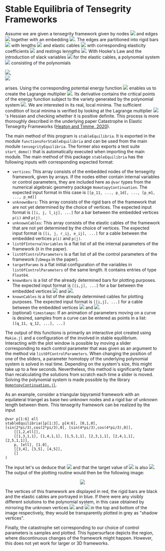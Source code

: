 # Stable Equilibria of Tensegrity Frameworks

Assume we are given a tensegrity framework given by nodes <img src="https://render.githubusercontent.com/render/math?math=V=[n]">
 and edges <img src="https://render.githubusercontent.com/render/math?math=E=\{ij:i,j\in[n]\}"> together with an embedding <img src="https://render.githubusercontent.com/render/math?math=p:V\rightarrow \mathbb{R}^d">. The edges are partitioned into rigid bars <img src="https://render.githubusercontent.com/render/math?math=b_{ij}"> with lengths <img src="https://render.githubusercontent.com/render/math?math=\ell_{ij}"> and elastic cables <img src="https://render.githubusercontent.com/render/math?math=c_{ij}"> with corresponding elasticity coefficients <img src="https://render.githubusercontent.com/render/math?math=e_{ij}"> and restings lenngths <img src="https://render.githubusercontent.com/render/math?math=r_{ij}">. With Hooke's Law and the introduction of slack variables <img src="https://render.githubusercontent.com/render/math?math=\delta_{ij}"> for the elastic cables, a polynomial system <img src="https://render.githubusercontent.com/render/math?math=G=g_{ij}"> consisting of the polynomials

<img src="https://render.githubusercontent.com/render/math?math=b_{ij}=||p(i)-p(j)||^2-\ell_{ij}^2">,  
<img src="https://render.githubusercontent.com/render/math?math=c_{ij}=||p(i)-p(j)||^2-\delta_{ij}^2">

arises. Using the corresponding potential energy function <img src="https://render.githubusercontent.com/render/math?math=Q=\sum e_{ij}\frac{1}{2} (r_{ij}-\delta_{ij})^2"> enables us to create the Lagrange multiplier <img src="https://render.githubusercontent.com/render/math?math=\mathcal{L}=Q-\sum\lambda_{ij} g_{ij}">. Its derivative contains the critical points of the energy function subject to the variety generated by the polynomial system <img  src="https://render.githubusercontent.com/render/math?math=G">. We are interested in its real, local minima. The sufficient condition of local minima is verified by looking at the Lagrange multiplier <img src="https://render.githubusercontent.com/render/math?math=\mathcal{L}">'s Hessian and checking whether it is positive definite. This process is more thoroughly described in the underlying paper Catastrophe in Elastic Tensegrity Frameworks ([Heaton and Timme, 2020](https://arxiv.org/pdf/2009.13408.pdf "Tensegrity Catastrophe")).

The main method of this program is `stableEquilibria`. It is exported in the module `functionsForStableEquilibria` and can be used from the main module `tensegrityEquilibria`. The former also exports a test suite `start_demo()` that is automatically executed when importing the main module. The main method of this package `stableEquilibria` has the following inputs with corresponding expected format:
+ `vertices`: This array consists of the embedded nodes of the tensegrity framework, given by arrays. If the nodes either contain internal variables or control parameters, they are included here as `@var` types from the numerical algebraic geometry package `HomotopyContinuation`. The expected input format in this case is `[[p_11, ..., p_1d], ..., [p_m1, ..., p_md]]`
+ `unknownBars`: This array consists of the rigid bars of the framework that are not yet determined by the choice of vertices. The expected input format is `[[i, j, l_ij], ...]` for a bar between the embedded vertices `p(i)` and `p(j)`.
+ `unknownCables`: This array consists of the elastic cables of the framework that are not yet determined by the choice of vertices. The expected input format is `[[i, j, r_ij, e_ij], ...]`  for a cable between the embedded vertices `p(i)` and `p(j)`.
+ `listOfInternalVariables` is a flat list of all the internal parameters of the framework (`X` in the paper).
+ `listOfControlParameters` is a flat list of all the control parameters of the framework (`\Omega` in the paper).
+ `targetParams` is a flat initial configuration of the variables in `listOfControlParameters` of the same length. It contains entries of type `Float64`.
+ `knownBars` is a list of the already determined bars for plotting purposes. The expected input format is `[[i,j], ...]` for a bar between the embedded vertices <img src="https://render.githubusercontent.com/render/math?math=p(i)"> and <img src="https://render.githubusercontent.com/render/math?math=p(j)">.
+ `knownCables` is a list of the already determined cables for plotting purposes. The expected input format is `[[i,j], ...]` for a cable between the embedded vertices <img src="https://render.githubusercontent.com/render/math?math=p(i)"> and <img src="https://render.githubusercontent.com/render/math?math=p(j)">.
+ (optional) `timestamps`: If an animation of parameters moving on a curve is desired, samples from a curve can be entered as points in a list: `[[q_11, q_12, ...], ...]`

The output of this functions is primarily an interactive plot created using `Makie.jl` and a configuration of the involved in stable equilibrium. Interacting with the plot window is possible by moving a slider corresponding to each control parameter that was given as an argument to the method via `listOfControlParameters`. When changing the position of one of the sliders, a parameter homotopy of the underlying polynomial system is solved in real time. Depending on the system's size, this might take up to a few seconds. Nevertheless, this method is significantly faster than recalculating the solutions from scratch each time a slider is moved. Solving the polynomial system is made possible by the library [`HomotopyContinuation.jl`](https://www.juliahomotopycontinuation.org/ "HomotopyContinuation.jl"). 

As an example, consider a triangular bipyramid framework with an equilateral triangel as base two unknown nodes and a rigid bar of unknown length between them. This tensegrity framework can be realized by the input
```
@var p[1:6] ell
stableEquilibria([p[1:3], p[4:6], [0,1,0], [sin(2*pi/3),cos(2*pi/3),0], [sin(4*pi/3),cos(4*pi/3),0]],
    [[1,2,ell]],
    [[1,3,1,1], [1,4,1,1], [1,5,1,1], [2,3,1,1], [2,4,1,1], [2,5,1,1]],
    p, [ell], [1.0],
    [[3,4], [3,5], [4,5]], 
    []
)
```
The input let's us deduce that 
<img src="https://render.githubusercontent.com/render/math?math=e_{ij}=1,r_{ij}=1"> and that the target value of 
<img src="https://render.githubusercontent.com/render/math?math=b_{ij}=\ell_{ij}"> is also <img src="https://render.githubusercontent.com/render/math?math=1">. The output of the plotting routine would then be the following image:

<p align="center">
  <img src="https://user-images.githubusercontent.com/65544132/111198673-1ce64480-85c0-11eb-814b-724268b61fa6.jpg">
</p>


The vertices of this framework are displayed in red, the rigid bars are black and the elastic cables are portrayed in blue. If there were any visibly different solutions to the polynomial system, in this case obtained by mirroring the unknown vertices <img src="https://render.githubusercontent.com/render/math?math=p(1)"> and <img src="https://render.githubusercontent.com/render/math?math=p(2)"> in the top and bottom of the image respectively, they would be transparently plotted in grey as "shadow vertices".

Finally, the catastrophe set corresponding to our choice of control parameters is samples and plotted. This hypersurface depicts the region, where discontinuous changes of the framework might happen. However, this does not yet work for larger or 3D frameworks.
